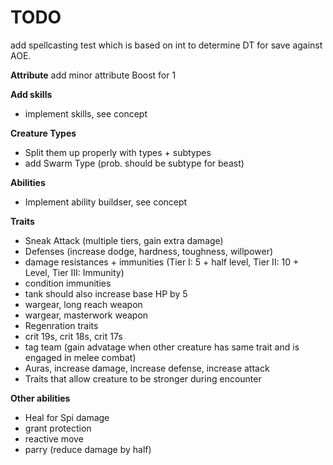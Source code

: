 # TODO

add spellcasting test which is based on int to determine DT for save against AOE.

**Attribute**
add minor attribute Boost for 1

**Add skills**
- implement skills, see concept

**Creature Types**
- Split them up properly with types + subtypes
- add Swarm Type (prob. should be subtype for beast)

**Abilities**
- Implement ability buildser, see concept

**Traits**
- Sneak Attack (multiple tiers, gain extra damage)
- Defenses (increase dodge, hardness, toughness, willpower)
- damage resistances + immunities (Tier I: 5 + half level, Tier II: 10 + Level, Tier III: Immunity)
- condition immunities
- tank should also increase base HP by 5
- wargear, long reach weapon
- wargear, masterwork weapon
- Regenration traits
- crit 19s, crit 18s, crit 17s
- tag team (gain advatage when other creature has same trait and is engaged in melee combat)
- Auras, increase damage, increase defense, increase attack
- Traits that allow creature to be stronger during encounter

**Other abilities**
- Heal for Spi damage
- grant protection
- reactive move
- parry (reduce damage by half)